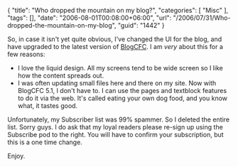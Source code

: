 {
	"title": "Who dropped the mountain on my blog?",
	"categories": [
		"Misc"
	],
	"tags": [],
	"date": "2006-08-01T00:08:00+06:00",
	"url": "/2006/07/31/Who-dropped-the-mountain-on-my-blog",
	"guid": "1442"
}

So, in case it isn't yet quite obvious, I've changed the UI for the blog, and have upgraded to the latest version of <a href="http://www.blogcfc.com">BlogCFC</a>. I am <i>very</i> about this for a few reasons:

<ul>
<li>I love the liquid design. All my screens tend to be wide screen so I like how the content spreads out.
<li>I was often updating small files here and there on my site. Now with BlogCFC 5.1, I don't have to. I can use the pages and textblock features to do it via the web. It's called eating your own dog food, and you know what, it tastes good.
</ul>

Unfortunately, my Subscriber list was 99% spammer. So I deleted the entire list. Sorry guys. I do ask that my loyal readers please re-sign up using the Subscribe pod to the right. You will have to confirm your subscription, but this is a one time change.

Enjoy.